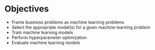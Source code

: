 # Objectives

- Frame business problems as machine learning problems
- Select the appropriate model(s) for a given machine learning problem
- Train machine learning models
- Perform hyperparameter optimization
- Evaluate machine learning models
